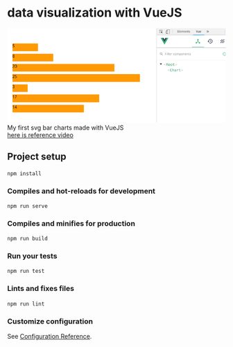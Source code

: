 # data visualization with VueJS
![result](./src/assets/data-visualization-result.png)  
My first svg bar charts made with VueJS  
[here is reference video](https://www.youtube.com/watch?v=30v9xnB-GEo)  

## Project setup
```
npm install
```

### Compiles and hot-reloads for development
```
npm run serve
```

### Compiles and minifies for production
```
npm run build
```

### Run your tests
```
npm run test
```

### Lints and fixes files
```
npm run lint
```

### Customize configuration
See [Configuration Reference](https://cli.vuejs.org/config/).

